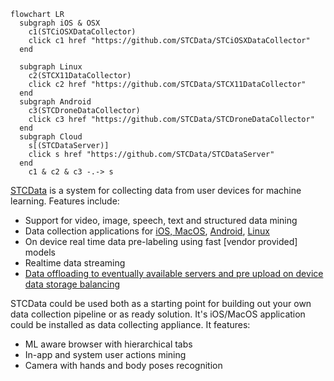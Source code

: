 
```mermaid
flowchart LR
  subgraph iOS & OSX
    c1(STCiOSXDataCollector)
    click c1 href "https://github.com/STCData/STCiOSXDataCollector"
  end
  
  subgraph Linux
    c2(STCX11DataCollector)
    click c2 href "https://github.com/STCData/STCX11DataCollector"
  end
  subgraph Android 
    c3(STCDroneDataCollector)
    click c3 href "https://github.com/STCData/STCDroneDataCollector"
  end
  subgraph Cloud
    s[(STCDataServer)]
    click s href "https://github.com/STCData/STCDataServer"
  end
    c1 & c2 & c3 -.-> s
```

[STCData](https://stcdata.github.io/STCData/) is a system for collecting data from user devices for machine learning. Features include:

 - Support for video, image, speech, text and structured data mining
 - Data collection applications for [iOS, MacOS](https://stcdata.github.io/STCData/docs/Collectors/ios.html), [Android](https://stcdata.github.io/STCData/docs/Collectors/drone.html), [Linux](https://stcdata.github.io/STCData/docs/Collectors/x11.html)
 - On device real time data pre-labeling using fast [vendor provided] models
 - Realtime data streaming
 - [Data offloading to eventually available servers and pre upload on device data storage balancing](https://stcdata.github.io/STCData/docs/EventualAvailability.html)


STCData could be used both as a starting point for building out your own data collection pipeline or as ready solution. It's iOS/MacOS application could be installed as data collecting appliance. It features:

 - ML aware browser with hierarchical tabs
 - In-app and system user actions mining
 - Camera with hands and body poses recognition
